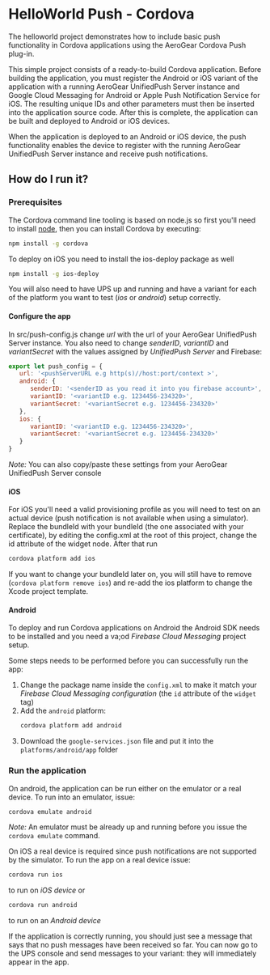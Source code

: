 # HelloWorld Push - Cordova

The helloworld project demonstrates how to include basic push functionality in Cordova applications using the AeroGear Cordova Push plug-in.

This simple project consists of a ready-to-build Cordova application. Before building the application, you must register 
the Android or iOS variant of the application with a running AeroGear UnifiedPush Server instance and Google Cloud Messaging 
for Android or Apple Push Notification Service for iOS. The resulting unique IDs and other parameters must then be inserted
 into the application source code. After this is complete, the application can be built and deployed to Android or iOS devices.

When the application is deployed to an Android or iOS device, the push functionality enables the device to register with 
the running AeroGear UnifiedPush Server instance and receive push notifications.

## How do I run it?

### Prerequisites

The Cordova command line tooling is based on node.js so first you'll need to install [node](http://nodejs.org/download/), 
then you can install Cordova by executing:

```bash
npm install -g cordova
```

To deploy on iOS you need to install the ios-deploy package as well

```bash
npm install -g ios-deploy
```

You will also need to have UPS up and running and have a variant for each of the platform you want to test (_ios_ or _android_) 
setup correctly.

#### Configure the app

In src/push-config.js change *url* with the url of your AeroGear UnifiedPush Server instance. You also need to change 
*senderID*, *variantID* and *variantSecret* with the values assigned by _UnifiedPush Server_ and Firebase:

```javascript
export let push_config = {
   url: '<pushServerURL e.g http(s)//host:port/context >',
   android: {
      senderID: '<senderID as you read it into you firebase account>',
      variantID: '<variantID e.g. 1234456-234320>',
      variantSecret: '<variantSecret e.g. 1234456-234320>'
   },
   ios: {
      variantID: '<variantID e.g. 1234456-234320>',
      variantSecret: '<variantSecret e.g. 1234456-234320>'
   }
}
```

*Note:* You can also copy/paste these settings from your AeroGear UnifiedPush Server console

#### iOS

For iOS you'll need a valid provisioning profile as you will need to test on an actual device (push notification is not 
available when using a simulator). Replace the bundleId with your bundleId (the one associated with your certificate),
by editing the config.xml at the root of this project, change the id attribute of the widget node. After that run 

```bash
cordova platform add ios
``` 

If you want to change your bundleId later on, you will still have to remove (`cordova platform remove ios`) and re-add 
the ios platform to change the Xcode project template.

#### Android

To deploy and run Cordova applications on Android the Android SDK needs to be installed and you need a va;od _Firebase 
Cloud Messaging_ project setup.

Some steps needs to be performed before you can successfully run the app:

1. Change the package name inside the `config.xml` to make it match your _Firebase Cloud Messaging configuration_ (the `id` 
attribute of the `widget` tag)
2. Add the `android` platform:
    ```bash
    cordova platform add android
    ```
3. Download the `google-services.json` file and put it into the `platforms/android/app` folder

### Run the application

On android, the application can be run either on the emulator or a real device.
To run into an emulator, issue:

```bash
cordova emulate android
```

*Note:* An emulator must be already up and running before you issue the `cordova emulate` command.

On iOS a real device is required since push notifications are not supported by the simulator.
To run the app on a real device issue:

```bash
cordova run ios
``` 

to run on _iOS device_ or

```bash
cordova run android
```

to run on an _Android device_

If the application is correctly running, you should just see a message that says that no push messages have been received 
so far. You can now go to the UPS console and send messages to your variant: they will immediately appear in the app.